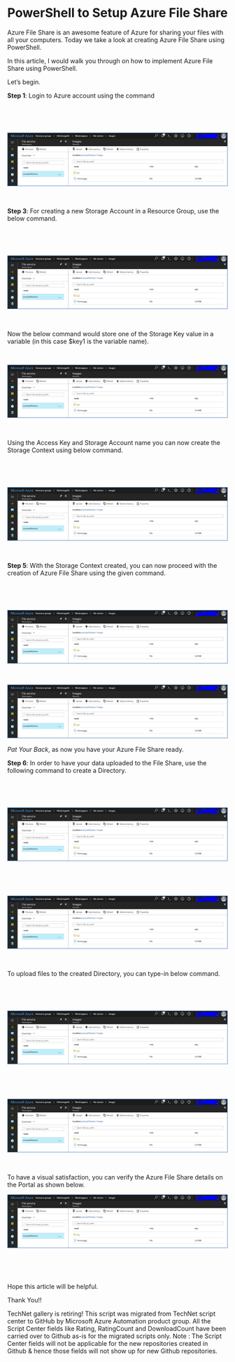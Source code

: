 ﻿PowerShell to Setup Azure File Share
====================================

            

Azure File Share is an awesome feature of Azure for sharing your files with all your computers. Today we take a look at creating Azure File Share using PowerShell.


In this article, I would walk you through on how to implement Azure File Share using PowerShell.


Let’s begin.


**Step 1**: Login to Azure account using the command


 

 

![Image](https://github.com/azureautomation/powershell-to-setup-azure-file-share/raw/master/1.png)


 


**Step 3**: For creating a new Storage Account in a Resource Group, use the below command.


 

 

![Image](https://github.com/azureautomation/powershell-to-setup-azure-file-share/raw/master/1.png)


 


Now the below command would store one of the Storage Key value in a variable (in this case $key1 is the variable name).


 

![Image](https://github.com/azureautomation/powershell-to-setup-azure-file-share/raw/master/1.png)

 


Using the Access Key and Storage Account name you can now create the Storage Context using below command.


 

 

![Image](https://github.com/azureautomation/powershell-to-setup-azure-file-share/raw/master/1.png)


 


**Step 5**: With the Storage Context created, you can now proceed with the creation of Azure File Share using the given command.


 

 

![Image](https://github.com/azureautomation/powershell-to-setup-azure-file-share/raw/master/1.png)


 


![Image](https://github.com/azureautomation/powershell-to-setup-azure-file-share/raw/master/1.png)


*Pat Your Back*, as now you have your Azure File Share ready.


**Step 6**: In order to have your data uploaded to the File Share, use the following command to create a Directory.


 

 

![Image](https://github.com/azureautomation/powershell-to-setup-azure-file-share/raw/master/1.png)


 


 

![Image](https://github.com/azureautomation/powershell-to-setup-azure-file-share/raw/master/1.png)

 


To upload files to the created Directory, you can type-in below command.


 

 

![Image](https://github.com/azureautomation/powershell-to-setup-azure-file-share/raw/master/1.png)


 


 

![Image](https://github.com/azureautomation/powershell-to-setup-azure-file-share/raw/master/1.png)


 


To have a visual satisfaction, you can verify the Azure File Share details on the Portal as shown below.


![Image](https://github.com/azureautomation/powershell-to-setup-azure-file-share/raw/master/1.png)


 



 


Hope this article will be helpful.


Thank You!!


        
    
TechNet gallery is retiring! This script was migrated from TechNet script center to GitHub by Microsoft Azure Automation product group. All the Script Center fields like Rating, RatingCount and DownloadCount have been carried over to Github as-is for the migrated scripts only. Note : The Script Center fields will not be applicable for the new repositories created in Github & hence those fields will not show up for new Github repositories.
